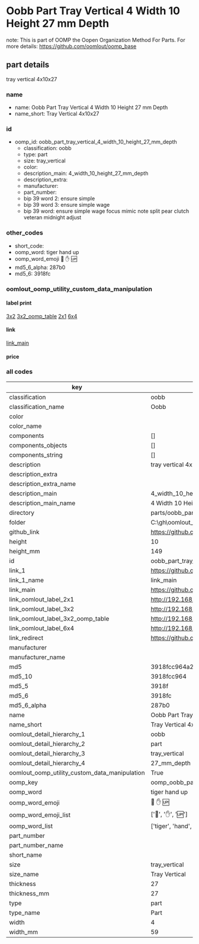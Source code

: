 # Oobb Part Tray Vertical 4 Width 10 Height 27 mm Depth  

note: This is part of OOMP the Oopen Organization Method For Parts. For more details: https://github.com/oomlout/oomp_base

##  part details
  



tray vertical 4x10x27



### name
* name: Oobb Part Tray Vertical 4 Width 10 Height 27 mm Depth
* name_short: Tray Vertical 4x10x27 
### id
* oomp_id: oobb_part_tray_vertical_4_width_10_height_27_mm_depth
  * classification: oobb
  * type: part
  * size: tray_vertical
  * color: 
  * description_main: 4_width_10_height_27_mm_depth
  * description_extra: 
  * manufacturer: 
  * part_number: 
  * bip 39 word 2: ensure simple
  * bip 39 word 3: ensure simple wage
  * bip 39 word: ensure simple wage focus mimic note split pear clutch veteran midnight adjust

### other_codes
* short_code: 
* oomp_word: tiger hand up
* oomp_word_emoji :tiger: :hand: :up:
* md5_6_alpha: 287b0
* md5_6: 3918fc






### oomlout_oomp_utility_custom_data_manipulation
#### label print
[3x2](http://192.168.1.245:1112/?label=oomp%20287b0)
[3x2_oomp_table](http://192.168.1.108:1112/?label=oomp%20287b0)
[2x1](http://192.168.1.242:1112/?label=oomp%20287b0)
[6x4](http://192.168.1.55:1112/?label=oomp%20287b0)    

#### link

[link_main](https://github.com/oomlout/oomlout_oobb_version_4_generated_parts/tree/main/navigation_oomp/oobb/part/tray_vertical/4_width_10_height_27_mm_depth/part)                              

#### price







### all codes 
| key | value |  
| --- | --- |  
| classification | oobb |  
| classification_name | Oobb |  
| color |  |  
| color_name |  |  
| components | [] |  
| components_objects | [] |  
| components_string | [] |  
| description | tray vertical 4x10x27 |  
| description_extra |  |  
| description_extra_name |  |  
| description_main | 4_width_10_height_27_mm_depth |  
| description_main_name | 4 Width 10 Height 27 mm Depth |  
| directory | parts/oobb_part_tray_vertical_4_width_10_height_27_mm_depth |  
| folder | C:\gh\oomlout_oobb_version_4_generated_parts\parts\oobb_part_tray_vertical_4_width_10_height_27_mm_depth |  
| github_link | https://github.com/oomlout/oomlout_oomp_part_src/tree/main/parts/oobb_part_tray_vertical_4_width_10_height_27_mm_depth |  
| height | 10 |  
| height_mm | 149 |  
| id | oobb_part_tray_vertical_4_width_10_height_27_mm_depth |  
| link_1 | https://github.com/oomlout/oomlout_oobb_version_4_generated_parts/tree/main/navigation_oomp/oobb/part/tray_vertical/4_width_10_height_27_mm_depth/part |  
| link_1_name | link_main |  
| link_main | https://github.com/oomlout/oomlout_oobb_version_4_generated_parts/tree/main/navigation_oomp/oobb/part/tray_vertical/4_width_10_height_27_mm_depth/part |  
| link_oomlout_label_2x1 | http://192.168.1.242:1112/?label=oomp%20287b0 |  
| link_oomlout_label_3x2 | http://192.168.1.245:1112/?label=oomp%20287b0 |  
| link_oomlout_label_3x2_oomp_table | http://192.168.1.108:1112/?label=oomp%20287b0 |  
| link_oomlout_label_6x4 | http://192.168.1.55:1112/?label=oomp%20287b0 |  
| link_redirect | https://github.com/oomlout/oomlout_oobb_version_4_generated_parts/tree/main/parts/oobb_tray_vertical_04_10_27 |  
| manufacturer |  |  
| manufacturer_name |  |  
| md5 | 3918fcc964a21a465ac665a3ec72425a |  
| md5_10 | 3918fcc964 |  
| md5_5 | 3918f |  
| md5_6 | 3918fc |  
| md5_6_alpha | 287b0 |  
| name | Oobb Part Tray Vertical 4 Width 10 Height 27 mm Depth |  
| name_short | Tray Vertical 4x10x27  |  
| oomlout_detail_hierarchy_1 | oobb |  
| oomlout_detail_hierarchy_2 | part |  
| oomlout_detail_hierarchy_3 | tray_vertical |  
| oomlout_detail_hierarchy_4 | 27_mm_depth |  
| oomlout_oomp_utility_custom_data_manipulation | True |  
| oomp_key | oomp_oobb_part_tray_vertical_4_width_10_height_27_mm_depth |  
| oomp_word | tiger hand up |  
| oomp_word_emoji | :tiger: :hand: :up: |  
| oomp_word_emoji_list | [':tiger:', ':hand:', ':up:'] |  
| oomp_word_list | ['tiger', 'hand', 'up'] |  
| part_number |  |  
| part_number_name |  |  
| short_name |  |  
| size | tray_vertical |  
| size_name | Tray Vertical |  
| thickness | 27 |  
| thickness_mm | 27 |  
| type | part |  
| type_name | Part |  
| width | 4 |  
| width_mm | 59 |  
